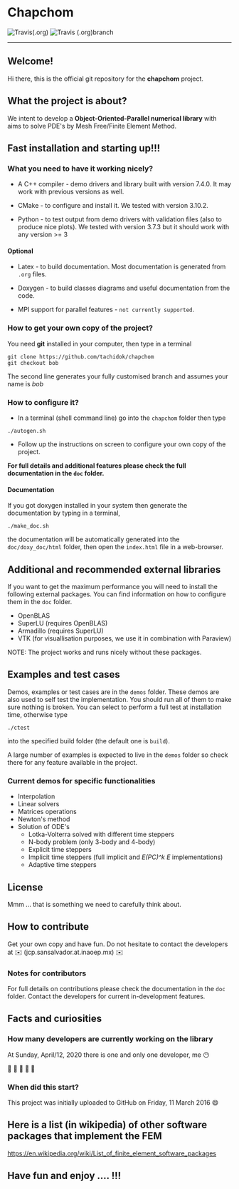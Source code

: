 # Chapchom

![Travis(.org)](https://img.shields.io/travis/tachidok/chapchom?label=master)
![Travis (.org)branch](https://img.shields.io/travis/tachidok/chapchom/julio?label=julio)

---

## Welcome!
Hi there, this is the official git repository for the **chapchom**
project.

## What the project is about?
We intent to develop a **Object-Oriented-Parallel numerical library**
with aims to solve PDE's by Mesh Free/Finite Element Method.

## Fast installation and starting up!!!

### What you need to have it working nicely?
* A C++ compiler - demo drivers and library built with version
  7.4.0. It may work with previous versions as well.
  
* CMake - to configure and install it. We tested with version 3.10.2.

* Python - to test output from demo drivers with validation files
  (also to produce nice plots). We tested with version 3.7.3 but it
  should work with any version >= 3

#### Optional

* Latex - to build documentation. Most documentation is generated from
  `.org` files.

* Doxygen - to build classes diagrams and useful documentation from
  the code.

* MPI support for parallel features - `not currently supported`.

### How to get your own copy of the project?
You need **git** installed in your computer, then type in a terminal

```shell
git clone https://github.com/tachidok/chapchom
git checkout bob
```

The second line generates your fully customised branch and assumes
your name is _bob_

### How to configure it?
* In a terminal (shell command line) go into the `chapchom` folder
  then type

```shell
./autogen.sh
```

* Follow up the instructions on screen to configure your own copy of
the project.

**For full details and additional features please check the full
documentation in the `doc` folder.**

#### Documentation

If you got doxygen installed in your system then generate the
documentation by typing in a terminal,

```shell
./make_doc.sh
```

the documentation will be automatically generated into the
`doc/doxy_doc/html` folder, then open the `index.html` file in a
web-browser.

## Additional and recommended external libraries
If you want to get the maximum performance you will need to install
the following external packages. You can find information on how to
configure them in the `doc` folder.

* OpenBLAS
* SuperLU (requires OpenBLAS)
* Armadillo (requires SuperLU)
* VTK (for visuallisation purposes, we use it in combination with
  Paraview)
  
NOTE: The project works and runs nicely without these packages.

## Examples and test cases

Demos, examples or test cases are in the `demos` folder. These demos
are also used to self test the implementation. You should run all of
them to make sure nothing is broken. You can select to perform a full
test at installation time, otherwise type

```shell
./ctest
```
into the specified build folder (the default one is `build`).

A large number of examples is expected to live in the `demos` folder
so check there for any feature available in the project.

### Current demos for specific functionalities
* Interpolation
* Linear solvers
* Matrices operations
* Newton's method
* Solution of ODE's
  * Lotka-Volterra solved with different time steppers
  * N-body problem (only 3-body and 4-body)
  * Explicit time steppers
  * Implicit time steppers (full implicit and _E(PC)^k E_
    implementations)
  * Adaptive time steppers

## License

Mmm ... that is something we need to carefully think about.

## How to contribute

Get your own copy and have fun. Do not hesitate to contact the
developers at :envelope: (jcp.sansalvador.at.inaoep.mx) :envelope:

### Notes for contributors
For full details on contributions please check the documentation in
the `doc` folder. Contact the developers for current in-development
features.

## Facts and curiosities

### How many developers are currently working on the library

At Sunday, April/12, 2020 there is one and only one developer, me
:no_mouth:

:construction: :construction: :construction: :construction: :construction:

### When did this start?
This project was initially uploaded to GitHub on Friday, 11 March 2016
:smile:

## Here is a list (in wikipedia) of other software packages that implement the FEM

https://en.wikipedia.org/wiki/List_of_finite_element_software_packages

## Have fun and enjoy .... !!!
